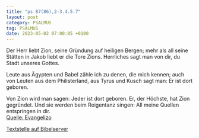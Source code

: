 ```yaml
---
title: "ps 87(86),2-3.4.5.7"
layout: post
category: PSALMUS
tag: PSALMUS
date: 2023-05-02 07:00:05 +0100
---
```

Der Herr liebt Zion, seine Gründung auf heiligen Bergen;
mehr als all seine Stätten in Jakob liebt er die Tore Zions.
Herrliches sagt man von dir,
du Stadt unseres Gottes.

Leute aus Ägypten und Babel
zähle ich zu denen, die mich kennen;
auch von Leuten aus dem Philisterland, aus Tyrus und Kusch
sagt man: Er ist dort geboren.<!--more-->

Von Zion wird man sagen:
Jeder ist dort geboren.
Er, der Höchste, hat Zion gegründet.
Und sie werden beim Reigentanz singen:
All meine Quellen entspringen in dir.<br>
[Quelle: Evangelizo](https://evangeliumtagfuertag.org/DE/gospel)

[Textstelle auf Bibelserver](https://www.bibleserver.com/EU/ps87(86),2-3.4.5.7)
